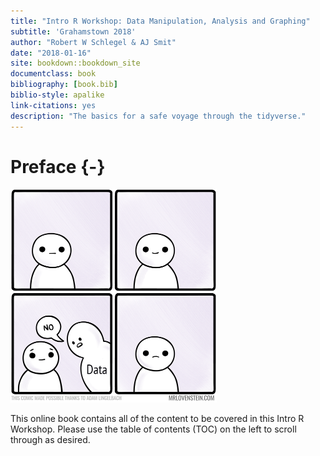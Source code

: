 ```yaml
--- 
title: "Intro R Workshop: Data Manipulation, Analysis and Graphing"
subtitle: 'Grahamstown 2018'
author: "Robert W Schlegel & AJ Smit"
date: "2018-01-16"
site: bookdown::bookdown_site
documentclass: book
bibliography: [book.bib]
biblio-style: apalike
link-citations: yes
description: "The basics for a safe voyage through the tidyverse."
---
```


# Preface {-}

<img src="figures/769_life_finds_a_way.png" width="330" />

This online book contains all of the content to be covered in this Intro R Workshop. Please use the table of contents (TOC) on the left to scroll through as desired.
